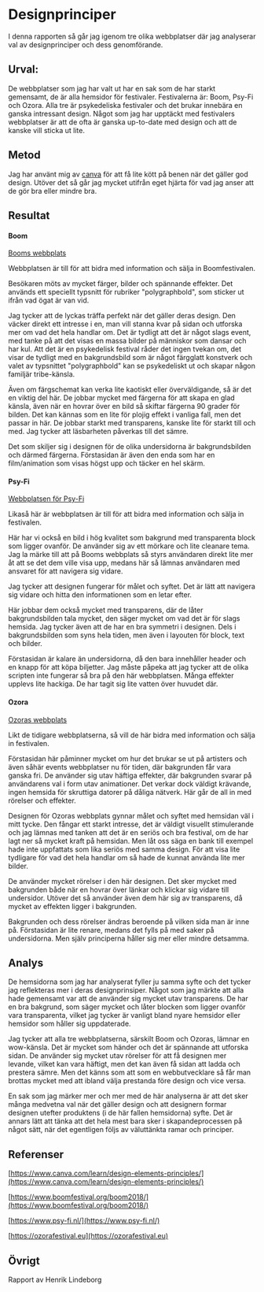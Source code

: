 ---
---
Designprinciper
=========================

I denna rapporten så går jag igenom tre olika webbplatser där jag analyserar val av designprinciper och dess genomförande.


Urval:
--------

De webbplatser som jag har valt ut har en sak som de har starkt gemensamt, de är alla hemsidor för festivaler. Festivalerna är: Boom, Psy-Fi och Ozora. Alla tre är psykedeliska festivaler och det brukar innebära en ganska intressant design. Något som jag har upptäckt med festivalers webbplatser är att de ofta är ganska up-to-date med design och att de kanske vill sticka ut lite.

Metod
-------

Jag har använt mig av [canva](https://www.canva.com/learn/design-elements-principles/) för att få lite kött på benen när det gäller god design. Utöver det så går jag mycket utifrån eget hjärta för vad jag anser att de gör bra eller mindre bra.

Resultat
----------

#### Boom

[Booms webbplats](https://www.boomfestival.org/boom2018/)

Webbplatsen är till för att bidra med information och sälja in Boomfestivalen.

Besökaren möts av mycket färger, bilder och spännande effekter. Det används ett speciellt typsnitt för rubriker "polygraphbold", som sticker ut ifrån vad ögat är van vid.

Jag tycker att de lyckas träffa perfekt när det gäller deras design. Den väcker direkt ett intresse i en, man vill stanna kvar på sidan och utforska mer om vad det hela handlar om. Det är tydligt att det är något slags event, med tanke på att det visas en massa bilder på människor som dansar och har kul. Att det är en psykedelisk festival råder det ingen tvekan om, det visar de tydligt med en bakgrundsbild som är något färgglatt konstverk och valet av typsnittet "polygraphbold" kan se psykedeliskt ut och skapar någon familjär tribe-känsla.

Även om färgschemat kan verka lite kaotiskt eller överväldigande, så är det en viktig del här. De jobbar mycket med färgerna för att skapa en glad känsla, även när en hovrar över en bild så skiftar färgerna 90 grader för bilden. Det kan kännas som en lite för plojig effekt i vanliga fall, men det passar in här. De jobbar starkt med transparens, kanske lite för starkt till och med. Jag tycker att läsbarheten påverkas till det sämre.

Det som skiljer sig i designen för de olika undersidorna är bakgrundsbilden och därmed färgerna. Förstasidan är även den enda som har en film/animation som visas högst upp och täcker en hel skärm.

#### Psy-Fi

[Webbplatsen för Psy-Fi](https://www.psy-fi.nl/)

Likaså här är webbplatsen är till för att bidra med information och sälja in festivalen.

Här har vi också en bild i hög kvalitet som bakgrund med transparenta block som ligger ovanför. De använder sig av ett mörkare och lite cleanare tema. Jag la märke till att på Booms webbplats så styrs användaren direkt lite mer åt att se det dem ville visa upp, medans här så lämnas användaren med ansvaret för att navigera sig vidare.

Jag tycker att designen fungerar för målet och syftet. Det är lätt att navigera sig vidare och hitta den informationen som en letar efter.

Här jobbar dem också mycket med transparens, där de låter bakgrundsbilden tala mycket, den säger mycket om vad det är för slags hemsida. Jag tycker även att de har en bra symmetri i designen. Dels i bakgrundsbilden som syns hela tiden, men även i layouten för block, text och bilder.

Förstasidan är kalare än undersidorna, då den bara innehåller header och en knapp för att köpa biljetter. Jag måste påpeka att jag tycker att de olika scripten inte fungerar så bra på den här webbplatsen. Många effekter upplevs lite hackiga. De har tagit sig lite vatten över huvudet där.

#### Ozora

[Ozoras webbplats](https://ozorafestival.eu)

Likt de tidigare webbplatserna, så vill de här bidra med information och sälja in festivalen.

Förstasidan här påminner mycket om hur det brukar se ut på artisters och även såhär events webbplatser nu för tiden, där bakgrunden får vara ganska fri. De använder sig utav häftiga effekter, där bakgrunden svarar på användarens val i form utav animationer. Det verkar dock väldigt krävande, ingen hemsida för skruttiga datorer på dåliga nätverk. Här går de all in med rörelser och effekter.

Designen för Ozoras webbplats gynnar målet och syftet med hemsidan väl i mitt tycke. Den fångar ett starkt intresse, det är väldigt visuellt stimulerande och jag lämnas med tanken att det är en seriös och bra festival, om de har lagt ner så mycket kraft på hemsidan. Men låt oss säga en bank till exempel hade inte uppfattats som lika seriös med samma design. För att visa lite tydligare för vad det hela handlar om så hade de kunnat använda lite mer bilder.

De använder mycket rörelser i den här designen. Det sker mycket med bakgrunden både när en hovrar över länkar och klickar sig vidare till undersidor. Utöver det så använder även dem här sig av transparens, då mycket av effekten ligger i bakgrunden.

Bakgrunden och dess rörelser ändras beroende på vilken sida man är inne på. Förstasidan är lite renare, medans det fylls på med saker på undersidorna. Men själv principerna håller sig mer eller mindre detsamma.

Analys
--------

De hemsidorna som jag har analyserat fyller ju samma syfte och det tycker jag reflekteras mer i deras designprinsiper. Något som jag märkte att alla hade gemensamt var att de använder sig mycket utav transparens. De har en bra bakgrund, som säger mycket och låter blocken som ligger ovanför vara transparenta, vilket jag tycker är vanligt bland nyare hemsidor eller hemsidor som håller sig uppdaterade.

Jag tycker att alla tre webbplatserna, särskilt Boom och Ozoras, lämnar en wow-känsla. Det är mycket som händer och det är spännande att utforska sidan. De använder sig mycket utav rörelser för att få designen mer levande, vilket kan vara häftigt, men det kan även få sidan att ladda och prestera sämre. Men det känns som att som en webbutvecklare så får man brottas mycket med att ibland välja prestanda före design och vice versa.

En sak som jag märker mer och mer med de här analyserna är att det sker många medvetna val när det gäller design och att designern formar designen utefter produktens (i de här fallen hemsidorna) syfte. Det är annars lätt att tänka att det hela mest bara sker i skapandeprocessen på något sätt, när det egentligen följs av väluttänkta ramar och principer.

Referenser
-----------
[https://www.canva.com/learn/design-elements-principles/](https://www.canva.com/learn/design-elements-principles/)

[https://www.boomfestival.org/boom2018/](https://www.boomfestival.org/boom2018/)

[https://www.psy-fi.nl/](https://www.psy-fi.nl/)

[https://ozorafestival.eu](https://ozorafestival.eu)

Övrigt
--------

Rapport av Henrik Lindeborg

